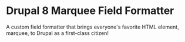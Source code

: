 # Drupal 8 Marquee Field Formatter

A custom field formatter that brings everyone's favorite HTML element, marquee,
to Drupal as a first-class citizen!
